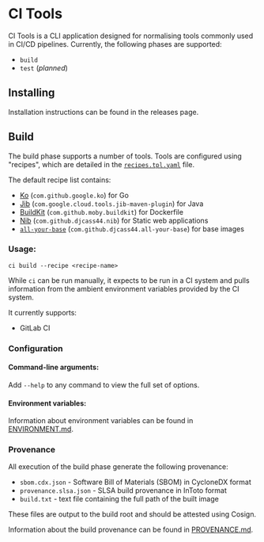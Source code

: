 # CI Tools

CI Tools is a CLI application designed for normalising tools commonly used in CI/CD pipelines.
Currently, the following phases are supported:
* `build`
* `test` (*planned*)

## Installing

Installation instructions can be found in the releases page.

## Build

The build phase supports a number of tools.
Tools are configured using "recipes", which are detailed in the [`recipes.tpl.yaml`](internal/api/v1/recipes.tpl.yaml) file.

The default recipe list contains:
* [Ko](https://github.com/ko-build/ko) (`com.github.google.ko`) for Go
* [Jib](https://github.com/GoogleContainerTools/jib) (`com.google.cloud.tools.jib-maven-plugin`) for Java
* [BuildKit](https://github.com/moby/buildkit) (`com.github.moby.buildkit`) for Dockerfile
* [Nib](https://github.com/djcass44/nib) (`com.github.djcass44.nib`) for Static web applications
* [`all-your-base`](https://github.com/djcass44/all-your-base) (`com.github.djcass44.all-your-base`) for base images

### Usage:

```shell
ci build --recipe <recipe-name>
```

While `ci` can be run manually, it expects to be run in a CI system and pulls information from the ambient environment variables provided by the CI system.

It currently supports:

* GitLab CI

### Configuration

#### Command-line arguments:

Add `--help` to any command to view the full set of options.

#### Environment variables:

Information about environment variables can be found in [ENVIRONMENT.md](./docs/ENVIRONMENT.md).

### Provenance

All execution of the build phase generate the following provenance:
* `sbom.cdx.json` - Software Bill of Materials (SBOM) in CycloneDX format
* `provenance.slsa.json` - SLSA build provenance in InToto format
* `build.txt` - text file containing the full path of the built image

These files are output to the build root and should be attested using Cosign.

Information about the build provenance can be found in [PROVENANCE.md](./docs/PROVENANCE.md).
